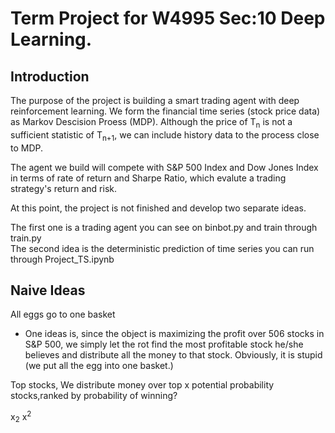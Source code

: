 # Term Project for W4995 Sec:10 Deep Learning. 
## Introduction
The purpose of the project is building a smart trading agent with deep reinforcement learning. We form the financial time series (stock price data) as Markov Descision Proess (MDP). Although the price of T<sub>n</sub> is not a sufficient statistic of T<sub>n+1</sub>, we can include history data to the process close to MDP.

The agent we build will compete with S&P 500 Index and Dow Jones Index in terms of rate of return and Sharpe Ratio, which evalute a trading strategy's return and risk.

At this point, the project is not finished and develop two separate ideas.

The first one is a trading agent you can see on binbot.py and train through train.py<br>
The second idea is the deterministic prediction of time series you can run through Project_TS.ipynb

## Naive Ideas
All eggs go to one basket
- One ideas is, since the object is maximizing the profit over 506 stocks in S\&P 500, we simply let the rot find the most profitable stock he/she believes and distribute all the money to that stock. Obviously, it is stupid (we put all the egg into one basket.) 

Top stocks,
We distribute money over top x potential probability stocks,ranked by probability of winning?

x<sub>2</sub>
x<sup>2</sup>